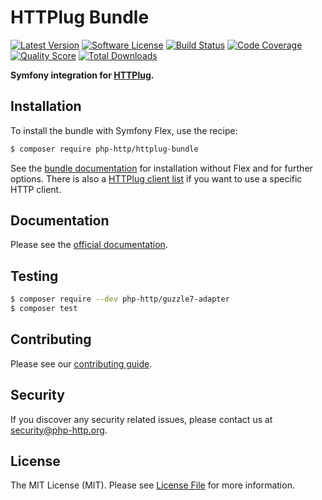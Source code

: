 # HTTPlug Bundle

[![Latest Version](https://img.shields.io/github/release/php-http/HttplugBundle.svg?style=flat-square)](https://github.com/php-http/HttplugBundle/releases)
[![Software License](https://img.shields.io/badge/license-MIT-brightgreen.svg?style=flat-square)](LICENSE)
[![Build Status](https://github.com/php-http/HttplugBundle/actions/workflows/continuous-integration.yml/badge.svg)](https://github.com/php-http/HttplugBundle/actions)
[![Code Coverage](https://img.shields.io/scrutinizer/coverage/g/php-http/HttplugBundle.svg?style=flat-square)](https://scrutinizer-ci.com/g/php-http/HttplugBundle)
[![Quality Score](https://img.shields.io/scrutinizer/g/php-http/HttplugBundle.svg?style=flat-square)](https://scrutinizer-ci.com/g/php-http/HttplugBundle)
[![Total Downloads](https://img.shields.io/packagist/dt/php-http/httplug-bundle.svg?style=flat-square)](https://packagist.org/packages/php-http/httplug-bundle)

**Symfony integration for [HTTPlug](http://httplug.io/).**


## Installation

To install the bundle with Symfony Flex, use the recipe:

``` bash
$ composer require php-http/httplug-bundle
```

See the [bundle documentation](https://php-http.readthedocs.io/en/latest/integrations/symfony-bundle.html) for installation without Flex and for further options. There is also a [HTTPlug client list](http://docs.php-http.org/en/latest/clients.html) if you want to use a specific HTTP client.

## Documentation

Please see the [official documentation](http://docs.php-http.org/en/latest/integrations/symfony-bundle.html).


## Testing

``` bash
$ composer require --dev php-http/guzzle7-adapter
$ composer test
```


## Contributing

Please see our [contributing guide](http://docs.php-http.org/en/latest/development/contributing.html).


## Security

If you discover any security related issues, please contact us at [security@php-http.org](mailto:security@php-http.org).


## License

The MIT License (MIT). Please see [License File](LICENSE) for more information.
